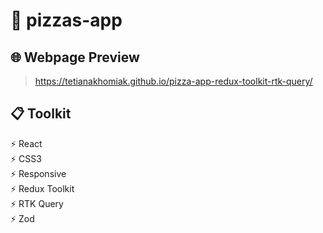 # 📱 pizzas-app

## 🌐 Webpage Preview 
> https://tetianakhomiak.github.io/pizza-app-redux-toolkit-rtk-query/

 ## 📋  Toolkit                                                                                                                                                       
 ⚡️ React                                                                                                                                                                                                                                                                                                                                
 ⚡️ CSS3                   
 ⚡️ Responsive                                                                                                                                                          
 ⚡️ Redux Toolkit                                                                                                                                                        
 ⚡️ RTK Query                                                                                                                                                        
 ⚡️ Zod
